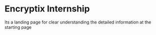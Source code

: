 # Encryptix Internship
Its a landing page for clear understanding the detailed information at the starting page 
